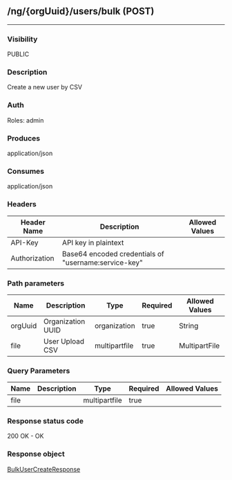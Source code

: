 ## /ng/{orgUuid}/users/bulk (POST)
---
### Visibility
PUBLIC
### Description
Create a new user by CSV
### Auth
Roles: admin
### Produces
application/json
### Consumes
application/json
### Headers
| Header Name | Description | Allowed Values |
| ----------- | ----------- | ----------- |
| API-Key | API key in plaintext |  |
| Authorization | Base64 encoded credentials of &quot;username:service-key&quot; |  |
### Path parameters
| Name | Description | Type | Required | Allowed Values |
| ----------- | ----------- | ----------- | ----------- | ----------- |
| orgUuid | Organization UUID | organization | true | String |
| file | User Upload CSV | multipartfile | true | MultipartFile |
### Query Parameters
| Name | Description | Type | Required | Allowed Values |
| ----------- | ----------- | ----------- | ----------- | ----------- |
| file |  | multipartfile | true |  |
### Response status code
200 OK - OK
### Response object
[BulkUserCreateResponse](<../../objects/BulkUserCreateResponse.md>)
